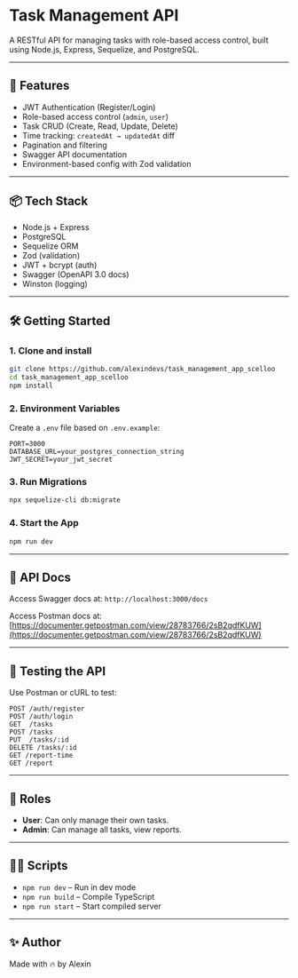 # Task Management API

A RESTful API for managing tasks with role-based access control, built using Node.js, Express, Sequelize, and PostgreSQL.

---

## 🚀 Features

- JWT Authentication (Register/Login)
- Role-based access control (`admin`, `user`)
- Task CRUD (Create, Read, Update, Delete)
- Time tracking: `createdAt → updatedAt` diff
- Pagination and filtering
- Swagger API documentation
- Environment-based config with Zod validation

---

## 📦 Tech Stack

- Node.js + Express
- PostgreSQL
- Sequelize ORM
- Zod (validation)
- JWT + bcrypt (auth)
- Swagger (OpenAPI 3.0 docs)
- Winston (logging)

---

## 🛠️ Getting Started

### 1. Clone and install

```bash
git clone https://github.com/alexindevs/task_management_app_scelloo
cd task_management_app_scelloo
npm install
````

### 2. Environment Variables

Create a `.env` file based on `.env.example`:

```env
PORT=3000
DATABASE_URL=your_postgres_connection_string
JWT_SECRET=your_jwt_secret
```

### 3. Run Migrations

```bash
npx sequelize-cli db:migrate
```

### 4. Start the App

```bash
npm run dev
```

---

## 📘 API Docs

Access Swagger docs at:
`http://localhost:3000/docs`

Access Postman docs at:
[https://documenter.getpostman.com/view/28783766/2sB2qdfKUW](https://documenter.getpostman.com/view/28783766/2sB2qdfKUW)

---

## 🧪 Testing the API

Use Postman or cURL to test:

```http
POST /auth/register
POST /auth/login
GET  /tasks
POST /tasks
PUT  /tasks/:id
DELETE /tasks/:id
GET /report-time
GET /report
```

---

## 🔐 Roles

- **User**: Can only manage their own tasks.
- **Admin**: Can manage all tasks, view reports.

---

## 👨‍🔧 Scripts

- `npm run dev` – Run in dev mode
- `npm run build` – Compile TypeScript
- `npm run start` – Start compiled server

---

## ✨ Author

Made with 🔥 by Alexin
